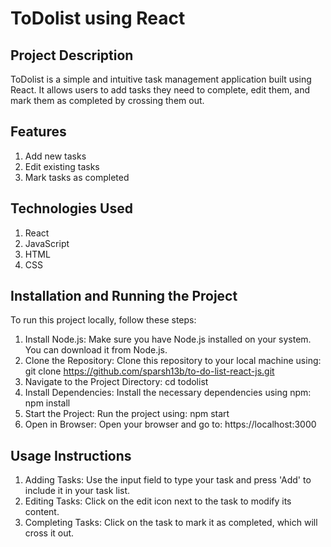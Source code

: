 # ToDolist using React
## Project Description
ToDolist is a simple and intuitive task management application built using React. It allows users to add tasks they need to complete, edit them, and mark them as completed by crossing them out.

## Features
1) Add new tasks
2) Edit existing tasks
3) Mark tasks as completed

## Technologies Used
1) React
2) JavaScript
3) HTML
4) CSS

## Installation and Running the Project
To run this project locally, follow these steps:

1) Install Node.js: Make sure you have Node.js installed on your system. You can download it from Node.js.
2) Clone the Repository: Clone this repository to your local machine using:
   git clone https://github.com/sparsh13b/to-do-list-react-js.git
3) Navigate to the Project Directory:
   cd todolist
4) Install Dependencies: Install the necessary dependencies using npm:
   npm install
5) Start the Project: Run the project using:
   npm start
6) Open in Browser: Open your browser and go to:
   https://localhost:3000

## Usage Instructions
1) Adding Tasks: Use the input field to type your task and press 'Add' to include it in your task list.
2) Editing Tasks: Click on the edit icon next to the task to modify its content.
3) Completing Tasks: Click on the task to mark it as completed, which will cross it out.

   


